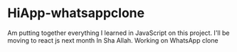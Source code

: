# HiApp-whatsappclone
Am putting together everything I learned in JavaScript on this project. I'll be moving to react js next month In Sha Allah. Working on WhatsApp clone 
